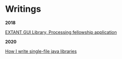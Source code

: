 # Writings


**2018**

[EXTANT GUI Library, Processing fellowship application](EXTANT_GUI_Library/README.md)

**2020**

[How I write single-file java libraries](https://github.com/clankill3r/sfjl/blob/master/how-to/README.md)

